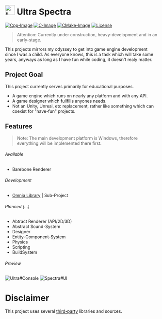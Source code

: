 # <img src="https://github.com/larioteo/ultra/blob/master/Assets/Images/Ultra.bmp" alt="Logo" width="32"/> Ultra Spectra #

[Cpp-Image]: https://img.shields.io/badge/C%2B%2B-20-blue
[C-Image]: https://img.shields.io/badge/C-11-blue
[CMake-Image]: https://img.shields.io/badge/CMake-1.15-blue
[License-Image]: https://img.shields.io/badge/License-MIT-blue

[Cpp-Url]: https://en.wikipedia.org/wiki/C%2B%2B
[C-Url]: https://en.wikipedia.org/wiki/C_(programming_language)
[CMake-Url]: https://cmake.org/
[License-Url]: https://opensource.org/licenses/MIT

[![Cpp-Image]][Cpp-Url]
[![C-Image]][C-Url]
[![CMake-Image]][CMake-Url]
[![License][License-Image]][License-Url]

> Attention: Currently under construction, heavy-development and in an early-stage.

This projects mirrors my odyssey to get into game engine development since I was a child. As everyone knows, this is a task which will take some years, anyways as long as I have fun while coding, it doesn't realy matter.

## Project Goal ##
This project currently serves primarily for educational purposes.

- A game engine which runs on nearly any platform and with any API.
- A game designer which fullfills anyones needs.
- Not an Unity, Unreal, etc replacement, rather like something which can coexist for "have-fun" projects.

## Features ##
> Note: The main development platform is Windows, therefore everything will be implemented there first.

###### Available ######
- Barebone Renderer

###### Development ######
- [Omnia Library](https://github.com/larioteo/omnia.git) | Sub-Project

###### Planned (...) ######
- Abtract Renderer (API/2D/3D)
- Abstract Sound-System
- Designer
- Entity-Component-System
- Physics
- Scripting
- BuildSystem

###### Preview ######
![Ultra#Console](https://github.com/larioteo/ultra/tree/master/Help/Ultra#Console.png)
![Spectra#UI](https://github.com/larioteo/ultra/tree/master/Help/Spectra#UI.png)

# Disclaimer
This project uses several [third-party](Source/3rd-Party/ReadMe.md "3rd-Party") libraries and sources.
